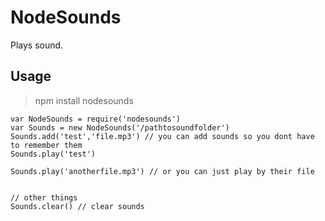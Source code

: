 # NodeSounds
Plays sound.

## Usage
> npm install nodesounds

```
var NodeSounds = require('nodesounds')
var Sounds = new NodeSounds('/pathtosoundfolder')
Sounds.add('test','file.mp3') // you can add sounds so you dont have to remember them
Sounds.play('test')

Sounds.play('anotherfile.mp3') // or you can just play by their file


// other things
Sounds.clear() // clear sounds

```
